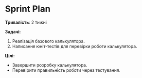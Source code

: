 # Sprint Plan
**Тривалість**: 2 тижні

**Задачі:**
1. Реалізація базового калькулятора.
2. Написання юніт-тестів для перевірки роботи калькулятора.

**Цілі:**
- Завершити розробку калькулятора.
- Перевірити правильність роботи через тестування.
